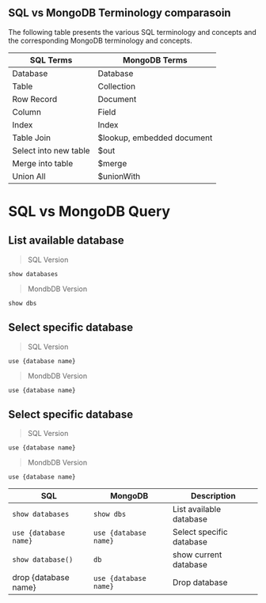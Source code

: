 ## SQL vs MongoDB Terminology comparasoin

The following table presents the various SQL terminology and concepts and the corresponding MongoDB terminology and concepts.


|SQL Terms | MongoDB Terms|
|-----|-----|
|Database| Database|
|Table|Collection|
|Row Record|Document|
|Column| Field|
|Index|Index|
|Table Join| $lookup, embedded document|
|Select into new table| $out|
|Merge into table| $merge|
|Union All| $unionWith|


# SQL vs MongoDB Query

## List available database

>SQL Version

    show databases

>MondbDB Version

    show dbs


## Select specific database

>SQL Version

    use {database name}

>MondbDB Version

    use {database name}


## Select specific database

>SQL Version

    use {database name}

>MondbDB Version

    use {database name}





|SQL|MongoDB|Description|
|----|----|----|
|```show databases```| ```show dbs```|List available database|
|```use {database name}```|```use {database name}```| Select specific database|
|```show database()```|```db```| show current database|
|drop {database name}|```use {database name} ```|Drop database|





